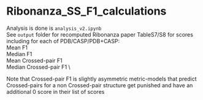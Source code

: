 # Ribonanza_SS_F1_calculations


Analysis is done is ```analysis_v2.ipynb``` \
See ```output``` folder for recomputed Ribonanza paper TableS7/S8 for scores including for each of PDB/CASP/PDB+CASP:\
Mean F1 \
Median F1 \
Mean Crossed-pair F1 \
Median Crossed-pair F1 \

Note that Crossed-pair F1 is slightly asymmetric metric-models that predict Crossed-pairs for a non Crossed-pair structure get punished and have an additional 0 score in their list of scores